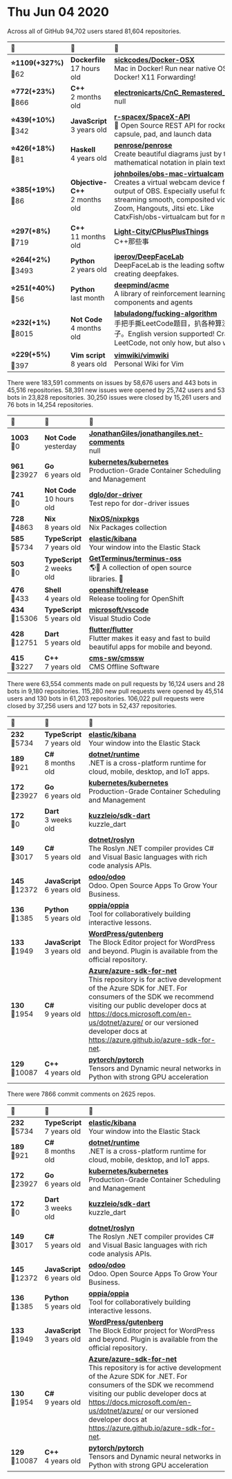 # Thu Jun 04 2020

Across all of GitHub 94,702 users stared 
81,604 repositories. 

| :page_with_curl: | :calendar: | :page_with_curl: |
| :--- | :--- | :--- |
| **:star:1109(+327%)**<br>:twisted_rightwards_arrows:62 | **Dockerfile**<br>17 hours old | **[sickcodes/Docker-OSX](https://github.com/sickcodes/Docker-OSX)**<br>Mac in Docker! Run near native OSX-KVM in Docker! X11 Forwarding! |
| **:star:772(+23%)**<br>:twisted_rightwards_arrows:866 | **C++**<br>2 months old | **[electronicarts/CnC_Remastered_Collection](https://github.com/electronicarts/CnC_Remastered_Collection)**<br>null |
| **:star:439(+10%)**<br>:twisted_rightwards_arrows:342 | **JavaScript**<br>3 years old | **[r-spacex/SpaceX-API](https://github.com/r-spacex/SpaceX-API)**<br>:rocket: Open Source REST API for rocket, core, capsule, pad, and launch data |
| **:star:426(+18%)**<br>:twisted_rightwards_arrows:81 | **Haskell**<br>4 years old | **[penrose/penrose](https://github.com/penrose/penrose)**<br>Create beautiful diagrams just by typing mathematical notation in plain text. |
| **:star:385(+19%)**<br>:twisted_rightwards_arrows:86 | **Objective-C++**<br>2 months old | **[johnboiles/obs-mac-virtualcam](https://github.com/johnboiles/obs-mac-virtualcam)**<br>Creates a virtual webcam device from the output of OBS. Especially useful for streaming smooth, composited video into Zoom, Hangouts, Jitsi etc. Like CatxFish/obs-virtualcam but for macOS. |
| **:star:297(+8%)**<br>:twisted_rightwards_arrows:719 | **C++**<br>11 months old | **[Light-City/CPlusPlusThings](https://github.com/Light-City/CPlusPlusThings)**<br>C++那些事 |
| **:star:264(+2%)**<br>:twisted_rightwards_arrows:3493 | **Python**<br>2 years old | **[iperov/DeepFaceLab](https://github.com/iperov/DeepFaceLab)**<br>DeepFaceLab is the leading software for creating deepfakes. |
| **:star:251(+40%)**<br>:twisted_rightwards_arrows:56 | **Python**<br>last month | **[deepmind/acme](https://github.com/deepmind/acme)**<br>A library of reinforcement learning components and agents |
| **:star:232(+1%)**<br>:twisted_rightwards_arrows:8015 | **Not Code**<br>4 months old | **[labuladong/fucking-algorithm](https://github.com/labuladong/fucking-algorithm)**<br>手把手撕LeetCode题目，扒各种算法套路的裤子。English version supported! Crack LeetCode, not only how, but also why.  |
| **:star:229(+5%)**<br>:twisted_rightwards_arrows:397 | **Vim script**<br>8 years old | **[vimwiki/vimwiki](https://github.com/vimwiki/vimwiki)**<br>Personal Wiki for Vim |

There were 183,591 comments on issues by 58,676 users and 443 bots in 45,516 repositories.
58,391 new issues were opened by 25,742 users and 53 bots in 23,828 repositories.
30,250 issues were closed by 15,261 users and 76 bots in 14,254 repositories.

| :speech_balloon: | :calendar: | :page_with_curl: |
| :--- | :--- | :--- |
| **1003**<br>:twisted_rightwards_arrows:0 | **Not Code**<br>yesterday | **[JonathanGiles/jonathangiles.net-comments](https://github.com/JonathanGiles/jonathangiles.net-comments)**<br>null |
| **961**<br>:twisted_rightwards_arrows:23927 | **Go**<br>6 years old | **[kubernetes/kubernetes](https://github.com/kubernetes/kubernetes)**<br>Production-Grade Container Scheduling and Management |
| **741**<br>:twisted_rightwards_arrows:0 | **Not Code**<br>10 hours old | **[dglo/dor-driver](https://github.com/dglo/dor-driver)**<br>Test repo for dor-driver issues |
| **728**<br>:twisted_rightwards_arrows:4863 | **Nix**<br>8 years old | **[NixOS/nixpkgs](https://github.com/NixOS/nixpkgs)**<br>Nix Packages collection |
| **585**<br>:twisted_rightwards_arrows:5734 | **TypeScript**<br>7 years old | **[elastic/kibana](https://github.com/elastic/kibana)**<br>Your window into the Elastic Stack |
| **503**<br>:twisted_rightwards_arrows:0 | **TypeScript**<br>2 weeks old | **[GetTerminus/terminus-oss](https://github.com/GetTerminus/terminus-oss)**<br>🌎🐘 A collection of open source libraries. 🐢 |
| **476**<br>:twisted_rightwards_arrows:433 | **Shell**<br>4 years old | **[openshift/release](https://github.com/openshift/release)**<br>Release tooling for OpenShift |
| **434**<br>:twisted_rightwards_arrows:15306 | **TypeScript**<br>5 years old | **[microsoft/vscode](https://github.com/microsoft/vscode)**<br>Visual Studio Code |
| **428**<br>:twisted_rightwards_arrows:12751 | **Dart**<br>5 years old | **[flutter/flutter](https://github.com/flutter/flutter)**<br>Flutter makes it easy and fast to build beautiful apps for mobile and beyond. |
| **415**<br>:twisted_rightwards_arrows:3227 | **C++**<br>7 years old | **[cms-sw/cmssw](https://github.com/cms-sw/cmssw)**<br>CMS Offline Software |

There were 63,554 comments made on pull requests by 16,124 users and 28 bots in 9,180 repositories.
115,280 new pull requests were opened by 45,514 users and 130 bots in 61,203 repositories.
106,022 pull requests were closed by 37,256 users and 127 bots in 52,437 repositories.

| :speech_balloon: | :calendar: | :page_with_curl: |
| :--- | :--- | :--- |
| **232**<br>:twisted_rightwards_arrows:5734 | **TypeScript**<br>7 years old | **[elastic/kibana](https://github.com/elastic/kibana)**<br>Your window into the Elastic Stack |
| **189**<br>:twisted_rightwards_arrows:921 | **C#**<br>8 months old | **[dotnet/runtime](https://github.com/dotnet/runtime)**<br>.NET is a cross-platform runtime for cloud, mobile, desktop, and IoT apps. |
| **172**<br>:twisted_rightwards_arrows:23927 | **Go**<br>6 years old | **[kubernetes/kubernetes](https://github.com/kubernetes/kubernetes)**<br>Production-Grade Container Scheduling and Management |
| **172**<br>:twisted_rightwards_arrows:0 | **Dart**<br>3 weeks old | **[kuzzleio/sdk-dart](https://github.com/kuzzleio/sdk-dart)**<br>kuzzle_dart |
| **149**<br>:twisted_rightwards_arrows:3017 | **C#**<br>5 years old | **[dotnet/roslyn](https://github.com/dotnet/roslyn)**<br>The Roslyn .NET compiler provides C# and Visual Basic languages with rich code analysis APIs. |
| **145**<br>:twisted_rightwards_arrows:12372 | **JavaScript**<br>6 years old | **[odoo/odoo](https://github.com/odoo/odoo)**<br>Odoo. Open Source Apps To Grow Your Business. |
| **136**<br>:twisted_rightwards_arrows:1385 | **Python**<br>5 years old | **[oppia/oppia](https://github.com/oppia/oppia)**<br>Tool for collaboratively building interactive lessons. |
| **133**<br>:twisted_rightwards_arrows:1949 | **JavaScript**<br>3 years old | **[WordPress/gutenberg](https://github.com/WordPress/gutenberg)**<br>The Block Editor project for WordPress and beyond. Plugin is available from the official repository. |
| **130**<br>:twisted_rightwards_arrows:1954 | **C#**<br>9 years old | **[Azure/azure-sdk-for-net](https://github.com/Azure/azure-sdk-for-net)**<br>This repository is for active development of the Azure SDK for .NET. For consumers of the SDK we recommend visiting our public developer docs at https://docs.microsoft.com/en-us/dotnet/azure/ or our versioned developer docs at https://azure.github.io/azure-sdk-for-net.  |
| **129**<br>:twisted_rightwards_arrows:10087 | **C++**<br>4 years old | **[pytorch/pytorch](https://github.com/pytorch/pytorch)**<br>Tensors and Dynamic neural networks in Python with strong GPU acceleration |

There were 7866 commit comments on 2625 repos.

| :speech_balloon: | :calendar: | :page_with_curl: |
| :--- | :--- | :--- |
| **232**<br>:twisted_rightwards_arrows:5734 | **TypeScript**<br>7 years old | **[elastic/kibana](https://github.com/elastic/kibana)**<br>Your window into the Elastic Stack |
| **189**<br>:twisted_rightwards_arrows:921 | **C#**<br>8 months old | **[dotnet/runtime](https://github.com/dotnet/runtime)**<br>.NET is a cross-platform runtime for cloud, mobile, desktop, and IoT apps. |
| **172**<br>:twisted_rightwards_arrows:23927 | **Go**<br>6 years old | **[kubernetes/kubernetes](https://github.com/kubernetes/kubernetes)**<br>Production-Grade Container Scheduling and Management |
| **172**<br>:twisted_rightwards_arrows:0 | **Dart**<br>3 weeks old | **[kuzzleio/sdk-dart](https://github.com/kuzzleio/sdk-dart)**<br>kuzzle_dart |
| **149**<br>:twisted_rightwards_arrows:3017 | **C#**<br>5 years old | **[dotnet/roslyn](https://github.com/dotnet/roslyn)**<br>The Roslyn .NET compiler provides C# and Visual Basic languages with rich code analysis APIs. |
| **145**<br>:twisted_rightwards_arrows:12372 | **JavaScript**<br>6 years old | **[odoo/odoo](https://github.com/odoo/odoo)**<br>Odoo. Open Source Apps To Grow Your Business. |
| **136**<br>:twisted_rightwards_arrows:1385 | **Python**<br>5 years old | **[oppia/oppia](https://github.com/oppia/oppia)**<br>Tool for collaboratively building interactive lessons. |
| **133**<br>:twisted_rightwards_arrows:1949 | **JavaScript**<br>3 years old | **[WordPress/gutenberg](https://github.com/WordPress/gutenberg)**<br>The Block Editor project for WordPress and beyond. Plugin is available from the official repository. |
| **130**<br>:twisted_rightwards_arrows:1954 | **C#**<br>9 years old | **[Azure/azure-sdk-for-net](https://github.com/Azure/azure-sdk-for-net)**<br>This repository is for active development of the Azure SDK for .NET. For consumers of the SDK we recommend visiting our public developer docs at https://docs.microsoft.com/en-us/dotnet/azure/ or our versioned developer docs at https://azure.github.io/azure-sdk-for-net.  |
| **129**<br>:twisted_rightwards_arrows:10087 | **C++**<br>4 years old | **[pytorch/pytorch](https://github.com/pytorch/pytorch)**<br>Tensors and Dynamic neural networks in Python with strong GPU acceleration |

